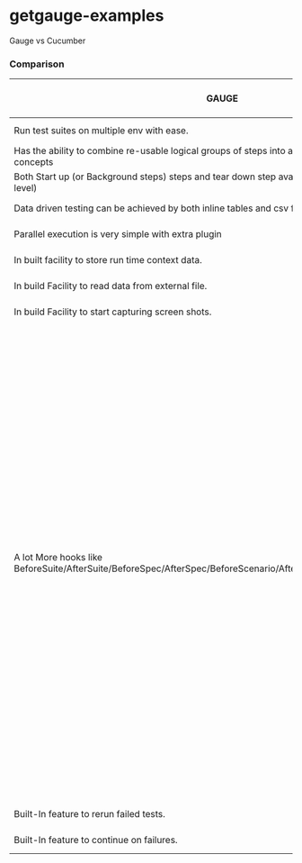 # getgauge-examples
Gauge vs Cucumber


### Comparison

| GAUGE | CUCUMBER |Examples in Guage(Refer project)|
| ------ | ------ |------ |
| Run test suites on multiple env with ease. | No such built-in feature availbale.|> gauge run --env int specs|
| Has the ability to combine  re-usable logical groups of steps into a single unit scenarios known as concepts | No such built-in feature available.|Example1 (step *login to the url)|
|Both Start up (or Background steps) steps and tear down step available at specification/feature level)|Only Background steps are available at feature level.|Example3|
| Data driven testing can be achieved by both inline tables and csv files. | It only provides data driven test though inline tables|Example3|
| Parallel execution is very simple with extra plugin  | Requires extra plugins to achive that.|gauge run --parallel specs|
| In built facility to store run time context data.| No inbuilt object to store run time data  |TestDataStore (Tests)|
|In build Facility to read data from external file.|No  built-in Facility to read data from external file. |Example4|
|In build Facility to start capturing screen shots.|No built-in Facility to start capturing screen shots.|See reports|
|A lot More hooks like BeforeSuite/AfterSuite/BeforeSpec/AfterSpec/BeforeScenario/AfterScenario/BeforeStep/AfterStep|Limited Hooks Before/After/BeforeStep/AfterStep.|public class ExecutionHooks{    [BeforeSuite]    public void BeforeSuite() {    // Code for before suite    }    [AfterSuite]    public void AfterSuite() {    // Code for after suite    }    [BeforeSpec]    public void BeforeSpec() {    // Code for before spec    }    [AfterSpec]    public void AfterSpec() {    // Code for after spec    }    [BeforeScenario]    public void BeforeScenario() {    // Code for before scenario    }    [AfterScenario]    public void AfterScenario() {    // Code for after scenario    }    [BeforeStep]    public void BeforeStep() {    // Code for before step    }    [AfterStep]    public void AfterStep() {    // Code for after step    }}|
| Built-In feature to rerun failed tests. | No Built-In feature to rerun failed tests.|> gauge run --failed|
|Built-In feature to continue on failures. |No Such feature available in cucumber.|Example5|